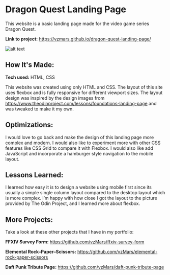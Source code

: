 # Dragon Quest Landing Page

This website is a basic landing page made for the video game series Dragon Quest.

**Link to project:** https://vzmars.github.io/dragon-quest-landing-page/

![alt text](https://i.imgur.com/nUVCTJl.png)

## How It's Made:

**Tech used:** HTML, CSS

This website was created using only HTML and CSS. The layout of this site uses flexbox and is fully responsive for different viewport sizes. The layout design was inspired by the design images from https://www.theodinproject.com/lessons/foundations-landing-page and was tweaked to make it my own.

## Optimizations:

I would love to go back and make the design of this landing page more complex and modern. I would also like to experiment more with other CSS features like CSS Grid to compare it with Flexbox. I would also like add JavaScript and incorporate a hamburger style navigation to the mobile layout.

## Lessons Learned:

I learned how easy it is to design a website using mobile first since its usually a simple single column layout compared to the desktop layout which is more complex. I’m happy with how close I got the layout to the picture provided by The Odin Project, and I learned more about flexbox.

## More Projects:

Take a look at these other projects that I have in my portfolio:

**FFXIV Survey Form:** https://github.com/vzMars/ffxiv-survey-form

**Elemental Rock–Paper–Scissors:** https://github.com/vzMars/elemental-rock-paper-scissors

**Daft Punk Tribute Page:** https://github.com/vzMars/daft-punk-tribute-page
